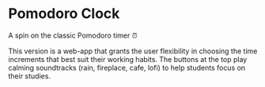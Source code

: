 # Pomodoro Clock
A spin on the classic Pomodoro timer ⏰

This version is a web-app that grants the user flexibility in choosing the time increments that best suit their working habits. The buttons at the top play calming soundtracks (rain, fireplace, cafe, lofi) to help students focus on their studies.

